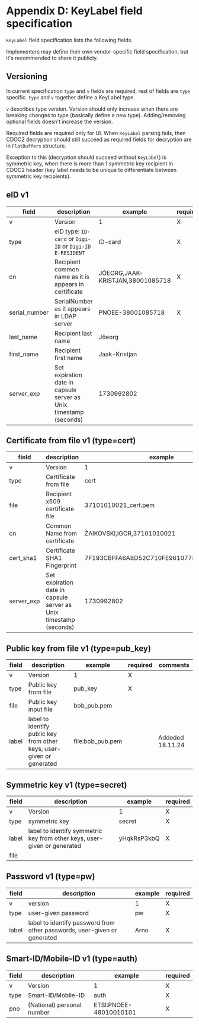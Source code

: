 # Appendix D: KeyLabel field specification

`KeyLabel` field specification lists the following fields.

Implementers may define their own vendor-specific field specification, but it's recommended to share it publicly.

## Versioning

In current specification `type` and `v` fields are required, rest of fields are `type` specific. 
`type` and `v` together define a KeyLabel type.

`v` describes type version. Version should only increase when there are breaking
changes to type (basically define a new type). Adding/removing optional fields doesn't increase the version.

Required fields are required only for UI. When `KeyLabel` parsing fails, then CDOC2 decryption should 
still succeed as required fields for decryption are in `FlatBuffers` structure.

Exception to this (decryption should succeed without `KeyLabel`) is symmetric key, when there is more 
than 1 symmetric key recipient in CDOC2 header (key label needs to be unique to differentiate between 
symmetric key recipients). 
 

## eID v1

| field         | description                                                       | example                          | required | comments       |
|---------------|-------------------------------------------------------------------|----------------------------------|----------|----------------|
| v             | Version                                                           | 1                                | X        |                |
| type          | eID type: `ID-card` or `Digi-ID` or `Digi-ID E-RESIDENT`          | ID-card                          | X        |                |
| cn            | Recipient common name as it is appears in certificate             | JÕEORG,JAAK-KRISTJAN,38001085718 | X        |                |
| serial_number | SerialNumber as it appears in LDAP server                         | PNOEE-38001085718                | X        |                |
| last_name     | Recipient last name                                               | Jõeorg                           |          |                |
| first_name    | Recipient first name                                              | Jaak-Kristjan                    |          |                |
| server_exp    | Set expiration date in capsule server as Unix timestamp (seconds) | 1730992802                       |          | Added 18.11.24 |

## Certificate from file v1 (type=cert)

| field      | description                                                       | example                                  | required | comments       |
|------------|-------------------------------------------------------------------|------------------------------------------|----------|----------------|
| v          | Version                                                           | 1                                        | X        |                |
| type       | Certificate from file                                             | cert                                     | X        |                |
| file       | Recipient x509 certificate file                                   | 37101010021_cert.pem                     |          |                |
| cn         | Common Name from certificate                                      | ŽAIKOVSKI,IGOR,37101010021               |          |                |
| cert_sha1  | Certificate SHA1 Fingerprint                                      | 7F193CBFFA6A8D52C710FE961077817567449C59 |          |                |
| server_exp | Set expiration date in capsule server as Unix timestamp (seconds) | 1730992802                               |          | Added 18.11.24 |

## Public key from file v1 (type=pub_key)

| field | description                                                           | example          | required | comments         |
|-------|-----------------------------------------------------------------------|------------------|----------|------------------|
| v     | Version                                                               | 1                | X        |                  |
| type  | Public key from file                                                  | pub_key          | X        |                  |
| file  | Public key input file                                                 | bob_pub.pem      |          |                  |
| label | label to identify public key from other keys, user-given or generated | file:bob_pub.pem |          | Addeded 18.11.24 |

## Symmetric key v1 (type=secret)

| field | description                                                              | example     | required |
|-------|--------------------------------------------------------------------------|-------------|----------|
| v     | Version                                                                  | 1           | X        |
| type  | symmetric key                                                            | secret      | X        |
| label | label to identify symmetric key from other keys, user-given or generated | yHqkRsP3kbQ | X        |
| file  |                                                                          |             |          |

## Password v1 (type=pw)

| field | description                                                              | example | required |
|-------|--------------------------------------------------------------------------|---------|----------|
| v     | version                                                                  | 1       | X        |
| type  | user-given password                                                      | pw      | X        |
| label | label to identify password from other passwords, user-given or generated | Arno    | X        |

## Smart-ID/Mobile-ID v1 (type=auth)

| field | description                | example                | required |
|-------|----------------------------|------------------------|----------|
| v     | Version                    | 1                      | X        |
| type  | Smart-ID/Mobile-ID         | auth                   | X        |
| pno   | (National) personal number | ETSI:PNOEE-48010010101 | X        |
